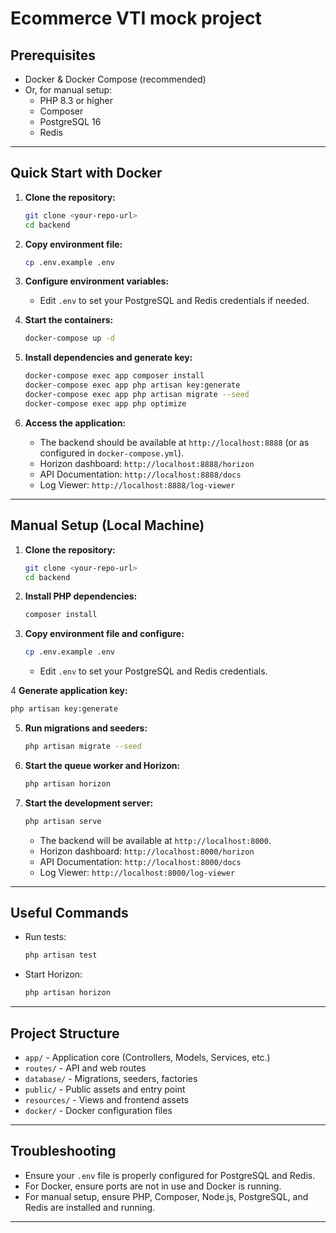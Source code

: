 # Ecommerce VTI mock project

## Prerequisites

- Docker & Docker Compose (recommended)
- Or, for manual setup:
    - PHP 8.3 or higher
    - Composer
    - PostgreSQL 16
    - Redis

---

## Quick Start with Docker

1. **Clone the repository:**

    ```zsh
    git clone <your-repo-url>
    cd backend
    ```

2. **Copy environment file:**

    ```zsh
    cp .env.example .env
    ```

3. **Configure environment variables:**

    - Edit `.env` to set your PostgreSQL and Redis credentials if needed.

4. **Start the containers:**

    ```zsh
    docker-compose up -d
    ```

5. **Install dependencies and generate key:**

    ```zsh
    docker-compose exec app composer install
    docker-compose exec app php artisan key:generate
    docker-compose exec app php artisan migrate --seed
    docker-compose exec app php optimize
    ```

6. **Access the application:**
    - The backend should be available at `http://localhost:8888` (or as configured in `docker-compose.yml`).
    - Horizon dashboard: `http://localhost:8888/horizon`
    - API Documentation: `http://localhost:8888/docs`
    - Log Viewer: `http://localhost:8888/log-viewer`

---

## Manual Setup (Local Machine)

1. **Clone the repository:**

    ```zsh
    git clone <your-repo-url>
    cd backend
    ```

2. **Install PHP dependencies:**

    ```zsh
    composer install
    ```

3. **Copy environment file and configure:**
    ```zsh
    cp .env.example .env
    ```
    - Edit `.env` to set your PostgreSQL and Redis credentials.

4 **Generate application key:**

```zsh
php artisan key:generate
```

5. **Run migrations and seeders:**

    ```zsh
    php artisan migrate --seed
    ```

6. **Start the queue worker and Horizon:**

    ```zsh
    php artisan horizon
    ```

7. **Start the development server:**
    ```zsh
    php artisan serve
    ```
    - The backend will be available at `http://localhost:8000`.
    - Horizon dashboard: `http://localhost:8000/horizon`
    - API Documentation: `http://localhost:8000/docs`
    - Log Viewer: `http://localhost:8000/log-viewer`

---

## Useful Commands

- Run tests:
    ```zsh
    php artisan test
    ```
- Start Horizon:
    ```zsh
    php artisan horizon
    ```

---

## Project Structure

- `app/` - Application core (Controllers, Models, Services, etc.)
- `routes/` - API and web routes
- `database/` - Migrations, seeders, factories
- `public/` - Public assets and entry point
- `resources/` - Views and frontend assets
- `docker/` - Docker configuration files

---

## Troubleshooting

- Ensure your `.env` file is properly configured for PostgreSQL and Redis.
- For Docker, ensure ports are not in use and Docker is running.
- For manual setup, ensure PHP, Composer, Node.js, PostgreSQL, and Redis are installed and running.

---
